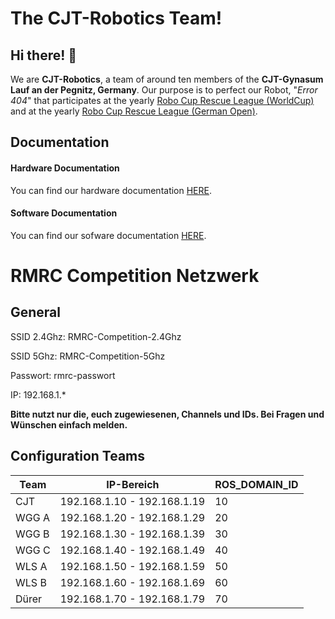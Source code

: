 # The CJT-Robotics Team!

## Hi there! 👋

We are **CJT-Robotics**, a team of around ten members of the **CJT-Gynasum Lauf an der Pegnitz, Germany**. Our purpose is to perfect our Robot, "_Error 404_" that participates at the yearly [Robo Cup Rescue League (WorldCup)](https://rrl.robocup.org/) and at the yearly [Robo Cup Rescue League (German Open)](https://robocup.de/german-open/). 



## Documentation


#### Hardware Documentation  

You can find our hardware documentation [HERE](https://github.com/CJT-Robotics/hardware-docs/wiki).


#### Software Documentation

You can find our sofware documentation [HERE](nonexistent-yet).

# RMRC Competition Netzwerk
## General
SSID 2.4Ghz: RMRC-Competition-2.4Ghz

SSID 5Ghz: RMRC-Competition-5Ghz

Passwort: rmrc-passwort

IP: 192.168.1.*

**Bitte nutzt nur die, euch zugewiesenen, Channels und IDs. Bei Fragen und Wünschen einfach melden.**

## Configuration Teams

| Team  | IP-Bereich                  | ROS_DOMAIN_ID |
|-------|-----------------------------|---------------|
| CJT   | 192.168.1.10 - 192.168.1.19 | 10            |
| WGG A | 192.168.1.20 - 192.168.1.29 | 20            |
| WGG B | 192.168.1.30 - 192.168.1.39 | 30            |
| WGG C | 192.168.1.40 - 192.168.1.49 | 40            |
| WLS A | 192.168.1.50 - 192.168.1.59 | 50            |
| WLS B | 192.168.1.60 - 192.168.1.69 | 60            |
| Dürer | 192.168.1.70 - 192.168.1.79 | 70            |
